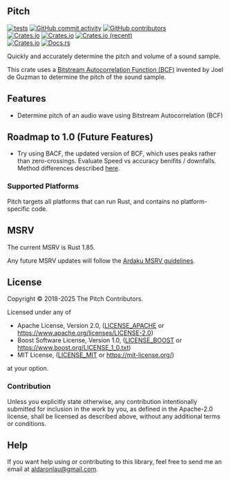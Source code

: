 ## Pitch

[![tests](https://github.com/NibbleRealm/pitch/actions/workflows/ci.yml/badge.svg)](https://github.com/AldaronLau/p-chan/actions/workflows/ci.yml)
[![GitHub commit activity](https://img.shields.io/github/commit-activity/y/AldaronLau/p-chan)](https://github.com/NibbleRealm/pitch)
[![GitHub contributors](https://img.shields.io/github/contributors/AldaronLau/p-chan)](https://github.com/NibbleRealm/pitch/graphs/contributors)  
[![Crates.io](https://img.shields.io/crates/v/p-chan)](https://crates.io/crates/pitch)
[![Crates.io](https://img.shields.io/crates/d/p-chan)](https://crates.io/crates/pitch)
[![Crates.io (recent)](https://img.shields.io/crates/dr/p-chan)](https://crates.io/crates/pitch)  
[![Crates.io](https://img.shields.io/crates/l/p-chan)](https://github.com/search?q=repo%3ANibbleRealm%2Fpitch+path%3A**%2FLICENSE*&type=code)
[![Docs.rs](https://docs.rs/pitch/badge.svg)](https://docs.rs/pitch/)

Quickly and accurately determine the pitch and volume of a sound sample.

This crate uses a [Bitstream Autocorrelation Function (BCF)] invented by Joel de
Guzman to determine the pitch of the sound sample.

## Features

 - Determine pitch of an audio wave using Bitstream Autocorrelation (BCF)

## Roadmap to 1.0 (Future Features)

 - Try using BACF, the updated version of BCF, which uses peaks rather than
zero-crossings.  Evaluate Speed vs accuracy benifits / downfalls.  Method
differences described [here].

### Supported Platforms

Pitch targets all platforms that can run Rust, and contains no platform-specific
code.

## MSRV

The current MSRV is Rust 1.85.

Any future MSRV updates will follow the [Ardaku MSRV guidelines].

## License

Copyright © 2018-2025 The Pitch Contributors.

Licensed under any of
 - Apache License, Version 2.0, ([LICENSE\_APACHE] or
   <https://www.apache.org/licenses/LICENSE-2.0>)
 - Boost Software License, Version 1.0, ([LICENSE\_BOOST] or
   <https://www.boost.org/LICENSE_1_0.txt>)
 - MIT License, ([LICENSE\_MIT] or <https://mit-license.org/>)

at your option.

### Contribution

Unless you explicitly state otherwise, any contribution intentionally submitted
for inclusion in the work by you, as defined in the Apache-2.0 license, shall be
licensed as described above, without any additional terms or conditions.

## Help

If you want help using or contributing to this library, feel free to send me an
email at <aldaronlau@gmail.com>.

[LICENSE\_APACHE]: https://github.com/NibbleRealm/pitch/blob/v0/LICENSE_APACHE
[LICENSE\_MIT]: https://github.com/NibbleRealm/pitch/blob/v0/LICENSE_MIT
[LICENSE\_BOOST]: https://github.com/NibbleRealm/pitch/blob/v0/LICENSE_BOOST
[Ardaku MSRV guidelines]: https://github.com/ardaku/.github/blob/v1/profile/MSRV.md
[here]: http://www.cycfi.com/2018/04/fast-and-efficient-pitch-detection-bliss/
[Bitstream Autocorrelation Function (BCF)]: http://www.cycfi.com/2018/03/fast-and-efficient-pitch-detection-bitstream-autocorrelation/
